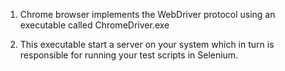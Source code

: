 1. Chrome browser implements the WebDriver protocol using an executable called ChromeDriver.exe

2. This executable start a server on your system which in turn is responsible for running your test scripts in Selenium.